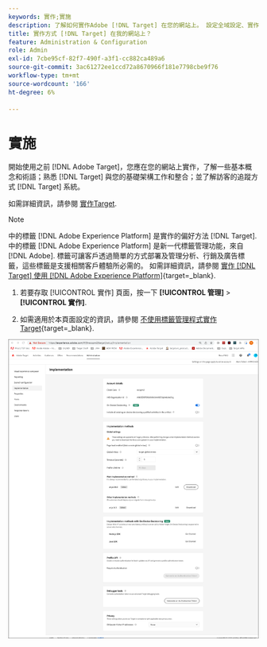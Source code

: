 ```yaml
---
keywords: 實作;實施
description: 了解如何實作Adobe [!DNL Target] 在您的網站上。 設定全域設定、實作方法（AEP Web SDK或at.js）等。
title: 實作方式 [!DNL Target] 在我的網站上？
feature: Administration & Configuration
role: Admin
exl-id: 7cbe95cf-82f7-490f-a3f1-cc882ca489a6
source-git-commit: 3ac61272ee1ccd72a8670966f181e7798cbe9f76
workflow-type: tm+mt
source-wordcount: '166'
ht-degree: 6%

---
```


# 實施

開始使用之前 [!DNL Adobe Target]，您應在您的網站上實作，了解一些基本概念和術語；熟悉 [!DNL Target] 與您的基礎架構工作和整合；並了解訪客的追蹤方式 [!DNL Target] 系統。

如需詳細資訊，請參閱 [實作Target](/help/main/c-implementing-target/implementing-target.md).

>[!NOTE]
>
>中的標籤 [!DNL Adobe Experience Platform] 是實作的偏好方法 [!DNL Target]. 中的標籤 [!DNL Adobe Experience Platform] 是新一代標籤管理功能，來自 [!DNL Adobe]. 標籤可讓客戶透過簡單的方式部署及管理分析、行銷及廣告標籤，這些標籤是支援相關客戶體驗所必需的。 如需詳細資訊，請參閱 [實作 [!DNL Target] 使用 [!DNL Adobe Experience Platform]](https://developer.adobe.com/target/implement/client-side/atjs/how-to-deployatjs/implement-target-using-adobe-launch/){target=_blank}.

1. 若要存取 [!UICONTROL 實作] 頁面，按一下 **[!UICONTROL 管理]** > **[!UICONTROL 實作]**.

1. 如需適用於本頁面設定的資訊，請參閱 [不使用標籤管理程式實作Target](https://developer.adobe.com/target/implement/client-side/atjs/how-to-deployatjs/implement-target-without-a-tag-manager/){target=_blank}.

![實作頁面](/help/main/administrating-target/assets/implementation.png)
